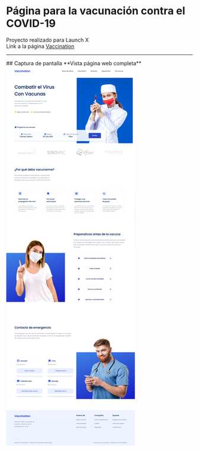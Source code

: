 # Página para la vacunación contra el COVID-19
Proyecto realizado para Launch X<br>
Link a la página
[Vaccination](https://jluisprz.github.io/FrontEnd-Mission/03-CSS/index.html)
<hr>
## Captura de pantalla
**Vista página web completa**
<img src="https://github.com/JLuisPrz/FrontEnd-Mission/blob/main/03-CSS/assets/img/captura_practica_CSS.png">


